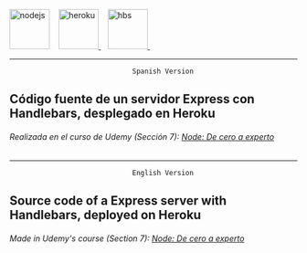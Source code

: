 <a href="https://nodejs.org" rel="nofollow"> <img src="https://camo.githubusercontent.com/985c3b14cd4b891dc32e0ae0a8ca5e20066d1af4cbebdb1937c4d0d2368719cc/68747470733a2f2f6e6f64656a732e6f72672f7374617469632f696d616765732f6c6f676f732f6e6f64656a732d6e65772d70616e746f6e652d77686974652e737667" alt="nodejs" width="70" height="70" data-canonical-src="https://nodejs.org/static/images/logos/nodejs-new-pantone-white.svg" style="max-width: 100%;"></a> &nbsp;&nbsp;
<a href="https://www.heroku.com/" rel="nofollow"> <img src="https://raw.githubusercontent.com/ivangabriele/vscode-heroku/master/res/icon.png" alt="heroku" width="70" height="70" style="max-width: 100%;"> </a> &nbsp;&nbsp;
<a href="https://handlebarsjs.com/" rel="nofollow"> <img src="https://cdn.iconscout.com/icon/free/png-256/handlebars-282936.png" alt="hbs" width="70" height="70" style="max-width: 100%;"> </a> &nbsp;&nbsp;

* * *
                                  Spanish Version

## Código fuente de un servidor Express con Handlebars, desplegado en Heroku

###### Realizada en el curso de Udemy (Sección 7): [Node: De cero a experto](https://www.udemy.com/course/node-de-cero-a-experto/)

* * *
                                  English Version


## Source code of a Express server with Handlebars, deployed on Heroku

###### Made in Udemy's course (Section 7): [Node: De cero a experto](https://www.udemy.com/course/node-de-cero-a-experto/)


